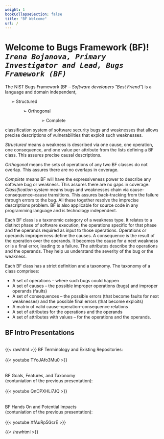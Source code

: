 ```yaml
---
weight: 1
bookCollapseSection: false
title: "BF Welcome"
url: /
---
```

# Welcome to Bugs Framework (BF)! <br/>_`Irena Bojanova, Primary Investigator and Lead, Bugs Framework (BF)`_

The NIST Bugs Framework (BF – _Software developers "Best Friend"_) is a language and domain independent,

     ➢ Structured  

               ➢ Orthogonal

                              ➢ Complete

classification system of software security bugs and weaknesses that allows precise descriptions of vulnerabilities that exploit such weaknesses.

_Structured_ means a weakness is described via one cause, one operation, one consequence, and one value per attribute from the lists defining a BF class. This assures precise causal descriptions.

_Orthogonal_ means the sets of operations of any two BF classes do not overlap. This assures there are no overlaps in coverage. 

_Complete_ means BF will have the expressiveness power to describe any software bug or weakness. This assures there are no gaps in coverage. _Classification system_ means bugs and weaknesses chain via cause–consequence–cause transitions. This assures back-tracking from the failure through errors to the bug. All these together resolve the imprecise descriptions problem. BF is also applicable for source code in any programming language and is technology independent. 

Each BF class is a taxonomic  category  of  a  weakness type. It relates to a distinct phase of software execution, the operations specific for that phase and 
the operands required as input to those operations. Operations or operands improperness define the causes. A consequence is the result of the operation over the operands. It becomes the cause for a next weakness or is a final error, leading to a failure. The attributes describe the operations and the operands. 
They help us understand the severity of the bug or the weakness.

Each BF class has a strict definition and a taxonomy. The taxonomy of a class comprises:

*   A set of operations – where such bugs could happen
*   A set of causes – the possible improper operations (bugs) and improper operands (faults)
*   A set of consequences – the possible errors (that become faults for next weaknesses) and the possible final errors (that become exploits)
*   A matrix of valid cause–operation–consequence relations
*   A set of attributes for the operations and the operands
*   A set of attributes with values – for the operations and the operands.

## BF Intro Presentations
<br/>
{{< rawhtml >}} 
BF Terminology and Existing Repositories:
<br/><br/>
<div class="row">
<div class="col-9">
{{< youtube TYoJAfo3Mu0 >}}
</div>
</div>

<div class="row">
<div class="col-9">
<br/><br/>
BF Goals, Features, and Taxonomy <br/>
(contuniation of the previous presentation):
<br/><br/>
{{< youtube QnCPXHLi7JQ >}}
</div>
</div>

<div class="row">
<div class="col-9">
<br/><br/>
BF Hands On and Potential Impacts <br/>
(contuniation of the previous presentation):
<br/><br/>
{{< youtube XfAuRp5GcrE >}}
</div>
</div>

{{< /rawhtml >}}